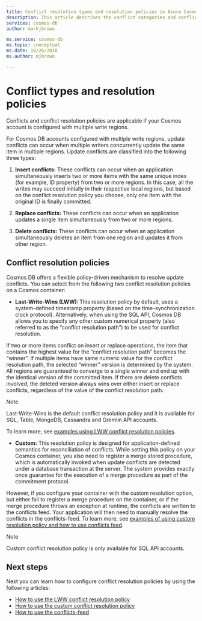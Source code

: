 ```yaml
---
title: Conflict resolution types and resolution policies in Azure Cosmos DB 
description: This article describes the conflict categories and conflict resolution policies in Azure Cosmos DB.
services: cosmos-db
author: markjbrown

ms.service: cosmos-db
ms.topic: conceptual
ms.date: 10/26/2018
ms.author: mjbrown

---
```


# Conflict types and resolution policies

Conflicts and conflict resolution policies are applicable if your Cosmos account is configured with multiple write regions.

For Cosmos DB accounts configured with multiple write regions, update conflicts can occur when multiple writers concurrently update the same item in multiple regions. Update conflicts are classified into the following three types:

1. **Insert conflicts:** These conflicts can occur when an application simultaneously inserts two or more items with the same unique index (for example, ID property) from two or more regions. In this case, all the writes may succeed initially in their respective local regions, but based on the conflict resolution policy you choose, only one item with the original ID is finally committed.

1. **Replace conflicts:** These conflicts can occur when an application updates a single item simultaneously from two or more regions.

1. **Delete conflicts:** These conflicts can occur when an application simultaneously deletes an item from one region and updates it from other region.

## Conflict resolution policies

Cosmos DB offers a flexible policy-driven mechanism to resolve update conflicts. You can select from the following two conflict resolution policies on a Cosmos container:

- **Last-Write-Wins (LWW):** This resolution policy by default, uses a system-defined timestamp property (based on the time-synchronization clock protocol). Alternatively, when using the SQL API, Cosmos DB allows you to specify any other custom numerical property (also referred to as the “conflict resolution path”) to be used for conflict resolution.  

If two or more items conflict on insert or replace operations, the item that contains the highest value for the “conflict resolution path” becomes the “winner”. If multiple items have same numeric value for the conflict resolution path, the selected “winner” version is determined by the system. All regions are guaranteed to converge to a single winner and end up with the identical version of the committed item. If there are delete conflicts involved, the deleted version always wins over either insert or replace conflicts, regardless of the value of the conflict resolution path.

> [!NOTE]
> Last-Write-Wins is the default conflict resolution policy and it is available for SQL, Table, MongoDB, Cassandra and Gremlin API accounts.

To learn more, see [examples using LWW conflict resolution policies](how-to-manage-conflicts.md#create-a-last-writer-wins-conflict-resolution-policy).

- **Custom:** This resolution policy is designed for application-defined semantics for reconciliation of conflicts. While setting this policy on your Cosmos container, you also need to register a merge stored procedure, which is automatically invoked when update conflicts are detected under a database transaction at the server. The system provides exactly once guarantee for the execution of a merge procedure as part of the commitment protocol.  

However, if you configure your container with the custom resolution option, but either fail to register a merge procedure on the container, or if the merge procedure throws an exception at runtime, the conflicts are written to the conflicts feed. Your application will then need to manually resolve the conflicts in the conflicts-feed. To learn more, see [examples of using custom resolution policy and how to use conflicts feed](how-to-manage-conflicts.md#create-a-last-writer-wins-conflict-resolution-policy).

> [!NOTE]
> Custom conflict resolution policy is only available for SQL API accounts.

## Next steps

Next you can learn how to configure conflict resolution policies by using the following articles:

* [How to use the LWW conflict resolution policy](how-to-manage-conflicts.md#create-a-last-writer-wins-conflict-resolution-policy)
* [How to use the custom conflict resolution policy](how-to-manage-conflicts.md#create-a-last-writer-wins-conflict-resolution-policy)
* [How to use the conflicts-feed](how-to-manage-conflicts.md#read-from-conflict-feed)
